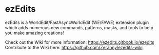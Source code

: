 # ezEdits
ezEdits is a WorldEdit/FastAsyncWorldEdit (WE/FAWE) extension plugin which adds numerous new commands, patterns, masks, and tools to help you make amazing creations!

Check out the Wiki for more information: https://ezedits.gitbook.io/ezedits \
Contribute to the Wiki here: https://github.com/Zeranny/ezedits-wiki
